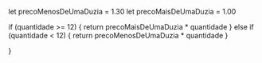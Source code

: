   let precoMenosDeUmaDuzia = 1.30
  let precoMaisDeUmaDuzia = 1.00
  
  if (quantidade >= 12) {
    return precoMaisDeUmaDuzia * quantidade
  } else if (quantidade < 12) {
    return precoMenosDeUmaDuzia * quantidade
  }
  
  }